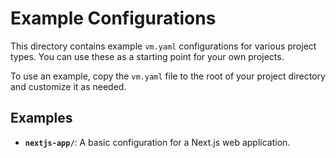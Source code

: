 # Example Configurations

This directory contains example `vm.yaml` configurations for various project types. You can use these as a starting point for your own projects.

To use an example, copy the `vm.yaml` file to the root of your project directory and customize it as needed.

## Examples

-   **`nextjs-app/`**: A basic configuration for a Next.js web application.
